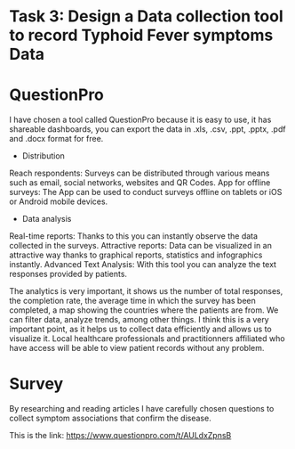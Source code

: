 # Task 3: Design a Data collection tool to record Typhoid Fever symptoms Data

# QuestionPro

I have chosen a tool called QuestionPro because it is easy to use, it has shareable dashboards, you can export the data in .xls, .csv, .ppt, .pptx, .pdf and .docx format for free.

* Distribution

Reach respondents: Surveys can be distributed through various means such as email, social networks, websites and QR Codes.
App for offline surveys: The App can be used to conduct surveys offline on tablets or iOS or Android mobile devices.

* Data analysis

Real-time reports: Thanks to this you can instantly observe the data collected in the surveys.
Attractive reports: Data can be visualized in an attractive way thanks to graphical reports, statistics and infographics instantly.
Advanced Text Analysis: With this tool you can analyze the text responses provided by patients.

The analytics is very important, it shows us the number of total responses, the completion rate, the average time in which the survey has been completed, a map showing the countries where the patients are from. We can filter data, analyze trends, among other things.
I think this is a very important point, as it helps us to collect data efficiently and allows us to visualize it.
Local healthcare professionals and practitionners affiliated who have access will be able to view patient records without any problem.

# Survey

By researching and reading articles I have carefully chosen questions to collect symptom associations that confirm the disease.

This is the link: https://www.questionpro.com/t/AULdxZpnsB
